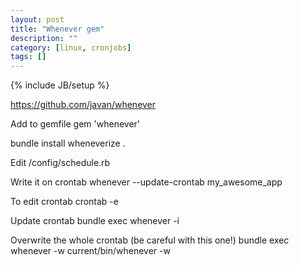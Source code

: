 ```yaml
---
layout: post
title: "Whenever gem"
description: ""
category: [linux, cronjobs]
tags: []
---
```

{% include JB/setup %}

<https://github.com/javan/whenever>

Add to gemfile
  gem 'whenever'

  bundle install
  wheneverize .
  
Edit /config/schedule.rb
  
Write it on crontab
  whenever --update-crontab my_awesome_app

To edit crontab
  crontab -e

Update crontab
  bundle exec whenever -i

Overwrite the whole crontab (be careful with this one!)
  bundle exec whenever -w
  current/bin/whenever -w
